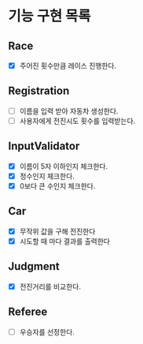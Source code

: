 # 기능 구현 목록

## Race
- [x] 주어진 횟수만큼 레이스 진행한다.

## Registration
- [ ] 이름을 입력 받아 자동차 생성한다.
- [ ] 사용자에게 전진시도 횟수를 입력받는다.

## InputValidator
- [x] 이름이 5자 이하인지 체크한다.
- [x] 정수인지 체크한다.
- [x] 0보다 큰 수인지 체크한다.

## Car
- [x] 무작위 값을 구해 전진한다
- [x] 시도할 때 마다 결과를 출력한다

## Judgment
- [x] 전진거리를 비교한다.

## Referee
- [ ] 우승자를 선정한다.